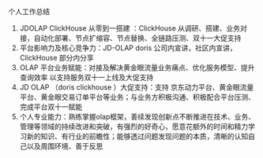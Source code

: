 个人工作总结

1. JDOLAP ClickHouse 从零到一搭建 ：ClickHouse 从调研、搭建、业务对接，自动化部署、节点扩缩容、节点替换、全链路压测、双十一大促支持
2. 平台影响力及核心竞争力：JD-OLAP doris 公司内宣讲，社区内宣讲，ClickHouse 部分内分享
3. OLAP 平台业务赋能：对接及解决黄金眼流量业务痛点、优化服务模型、提升查询效率 以支持服务双十一上线及大促支持
4. JD OLAP （doris clickhouse ）大促支持：支持 京东动力平台、黄金眼流量平台、黄金眼交易订单平台等业务；与业务方积极沟通、积极配合平台压测、完成平台双十一赋能
5. 个人专业能力：熟练掌握olap框架，善续发现创新点不断推进在技术、业务、管理等领域的持续改进和突破，有强烈的好奇心，愿意花额外的时间和精力学习新的知识、有行业的前瞻性；能够透过问题发现问题的本质，清晰的认知自己以及周围环境、善于反思

